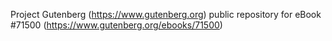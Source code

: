 Project Gutenberg (https://www.gutenberg.org) public repository
for eBook #71500 (https://www.gutenberg.org/ebooks/71500)
